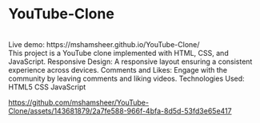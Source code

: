 # YouTube-Clone
<br>
Live demo: https://mshamsheer.github.io/YouTube-Clone/ <br>
This project is a YouTube clone implemented with HTML, CSS, and JavaScript.
Responsive Design: A responsive layout ensuring a consistent experience across devices.
Comments and Likes: Engage with the community by leaving comments and liking videos.
Technologies Used:
HTML5
CSS
JavaScript
<br>

https://github.com/mshamsheer/YouTube-Clone/assets/143681879/2a7fe588-966f-4bfa-8d5d-53fd3e65e417


